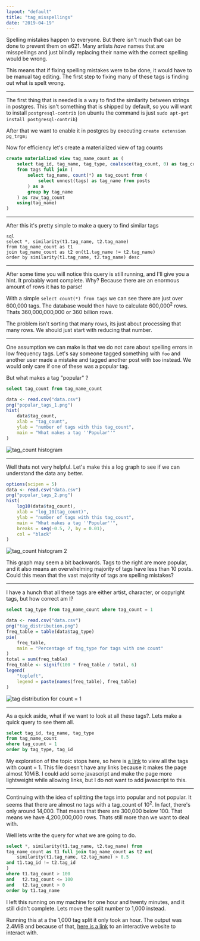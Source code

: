 ```yaml
---
layout: "default"
title: "tag_misspellings"
date: "2019-04-19"
---
```


Spelling mistakes happen to everyone. But there isn't much that can be done to prevent them on e621. Many artists *have* names that are misspellings and just blindly replacing their name with the correct spelling would be wrong.

This means that if fixing spelling mistakes were to be done, it would have to be manual tag editing. The first step to fixing many of these tags is finding out what is spelt wrong.

---

The first thing that is needed is a way to find the similarity between strings in postgres. This isn't something that is shipped by default, so you will want to install `postgresql-contrib` (on ubuntu the command is just `sudo apt-get install postgresql-contrib`)

After that we want to enable it in postgres by executing `create extension pg_trgm;`

Now for efficiency let's create a materialized view of tag counts

```sql
create materialized view tag_name_count as (
	select tag_id, tag_name, tag_type, coalesce(tag_count, 0) as tag_count
	from tags full join (
		select tag_name, count(*) as tag_count from (
			select unnest(tags) as tag_name from posts
		) as a
		group by tag_name
	) as raw_tag_count
	using(tag_name)
)
```

---

After this it's pretty simple to make a query to find similar tags

```
sql
select *, similarity(t1.tag_name, t2.tag_name)
from tag_name_count as t1
join tag_name_count as t2 on(t1.tag_name != t2.tag_name)
order by similarity(t1.tag_name, t2.tag_name) desc
```

---

After some time you will notice this query is still running, and I'll give you a hint. It probably wont complete. Why? Because there are an enormous amount of rows it has to parse!

With a simple `select count(*) from tags` we can see there are just over 600,000 tags. The database would then have to calculate 600,000<sup>2</sup> rows. Thats 360,000,000,000 or 360 billion rows.

The problem isn't sorting that many rows, its just about processing that many rows. We should just start with reducing that number.

---

One assumption we can make is that we do not care about spelling errors in low frequency tags. Let's say someone tagged something with `foo` and another user made a mistake and tagged another post with `boo` instead. We would only care if one of these was a popular tag.

But what makes a tag "popular" ?

```sql
select tag_count from tag_name_count
```

```R
data <- read.csv("data.csv")
png("popular_tags_1.png")
hist(
	data$tag_count,
	xlab = "tag_count",
	ylab = "number of tags with this tag_count",
	main = "What makes a tag ''Popular''"
)
```

<img src="popular_tags_1.png" alt="tag_count histogram">

---

Well thats not very helpful. Let's make this a log graph to see if we can understand the data any better.

```r
options(scipen = 5)
data <- read.csv("data.csv")
png("popular_tags_2.png")
hist(
	log10(data$tag_count),
	xlab = "log_10(tag_count)",
	ylab = "number of tags with this tag_count",
	main = "What makes a tag ''Popular''",
	breaks = seq(-0.5, 7, by = 0.01),
	col = "black"
)
```

<img src="popular_tags_2.png" alt="tag_count histogram 2">

This graph may seem a bit backwards. Tags to the right are more popular, and it also means an overwhelming majority of tags have less than 10 posts. Could this mean that the vast majority of tags are spelling mistakes?

---

I have a hunch that all these tags are either artist, character, or copyright tags, but how correct am I?

```sql
select tag_type from tag_name_count where tag_count = 1
```

```R
data <- read.csv("data.csv")
png("tag_distribution.png")
freq_table = table(data$tag_type)
pie(
	freq_table,
	main = "Percentage of tag_type for tags with one count"
)
total = sum(freq_table)
freq_table <- signif(100 * freq_table / total, 6)
legend(
	"topleft",
	legend = paste(names(freq_table), freq_table)
)
```

<img src="tag_distribution.png" alt="tag distribution for count = 1">

---

As a quick aside, what if we want to look at all these tags?. Lets make a quick query to see them all.

```sql
select tag_id, tag_name, tag_type
from tag_name_count
where tag_count = 1
order by tag_type, tag_id
```

My exploration of the topic stops here, so here is [a link](tag_count_1_list.html) to view all the tags with count = 1. This file doesn't have any links because it makes the page almost 10MiB. I could add some javascript and make the page more lightweight while allowing links, but I do not want to add javascript to this.

---

Continuing with the idea of splitting the tags into popular and not popular. It seems that there are almost no tags with a tag_count of 10<sup>2</sup>. In fact, there's only around 14,000. That means that there are 300,000 below 100. That means we have 4,200,000,000 rows. Thats still more than we want to deal with.

Well lets write the query for what we are going to do.

```sql
select *, similarity(t1.tag_name, t2.tag_name) from
tag_name_count as t1 full join tag_name_count as t2 on(
	similarity(t1.tag_name, t2.tag_name) > 0.5	
and t1.tag_id != t2.tag_id
)
where t1.tag_count > 100
and   t2.tag_count <= 100
and   t2.tag_count > 0
order by t1.tag_name
```

I left this running on my machine for one hour and twenty minutes, and it still didn't complete. Lets move the split number to 1,000 instead.

Running this at a the 1,000 tag split it only took an hour. The output was 2.4MiB and because of that, [here is a link](similar_tags.html) to an interactive website to interact with.
